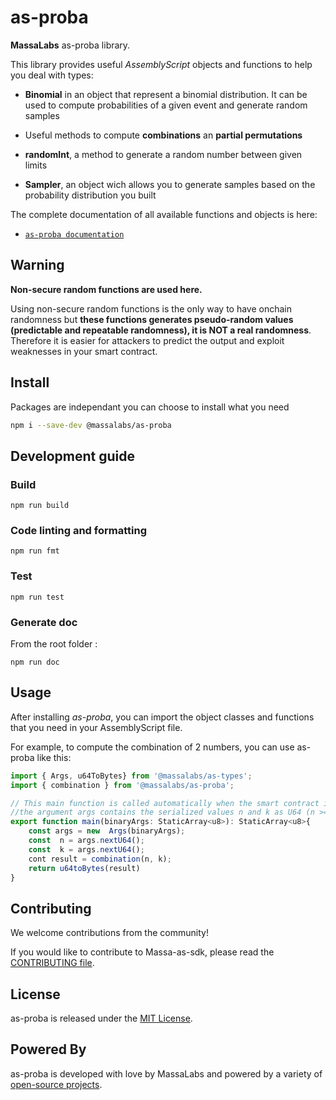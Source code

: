 # as-proba

**MassaLabs** as-proba library.

This library provides useful *AssemblyScript* objects and functions to help you deal with types:

- **Binomial** in an object that represent a binomial distribution. It can be used to compute probabilities of a given event and generate random samples

- Useful methods to compute **combinations** an **partial permutations** 

- **randomInt**, a method to generate a random number between given limits

- **Sampler**, an object wich allows you to generate samples based on the probability distribution you built

The complete documentation of all available functions and objects is here:

- [`as-proba documentation`](https://as-proba.docs.massa.net)

## Warning
**Non-secure random functions are used here.**

Using non-secure random functions is the only way to have onchain randomness but **these functions generates pseudo-random values (predictable and repeatable randomness), it is NOT a real randomness**.
Therefore it is easier for attackers to predict the output and exploit weaknesses in your smart contract.

## Install

Packages are independant you can choose to install what you need

```sh
npm i --save-dev @massalabs/as-proba
```

## Development guide

### Build

```plain
npm run build
```

### Code linting and formatting

```plain
npm run fmt
```

### Test

```plain
npm run test
```

### Generate doc
From the root folder :
```plain
npm run doc
```

## Usage
After installing *as-proba*, you can import the object classes and functions that you need in your AssemblyScript file.

For example, to compute the combination of 2 numbers, you can use as-proba like this:
```typescript
import { Args, u64ToBytes} from '@massalabs/as-types';
import { combination } from '@massalabs/as-proba';

// This main function is called automatically when the smart contract is executed by the blockchain.
//the argument args contains the serialized values n and k as U64 (n >= k)
export function main(binaryArgs: StaticArray<u8>): StaticArray<u8>{
	const args = new  Args(binaryArgs);
	const  n = args.nextU64();
	const  k = args.nextU64();
	cont result = combination(n, k);
	return u64toBytes(result)
}
```
## Contributing
We welcome contributions from the community!

If you would like to contribute to Massa-as-sdk, please read the [CONTRIBUTING file](CONTRIBUTING.md).

## License
as-proba is released under the [MIT License](LICENSE).

## Powered By
as-proba is developed with love by MassaLabs and powered by a variety of [open-source projects](powered-by.md).
